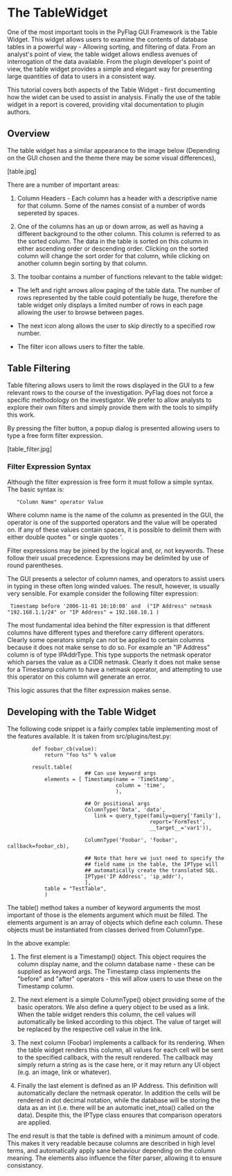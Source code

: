 # The TableWidget #

One of the most important tools in the PyFlag GUI Framework is the Table Widget. This widget allows users to examine the contents of database tables in a powerful way - Allowing sorting, and filtering of data. From an analyst's point of view, the table widget allows endless avenues of interrogation of the data available. From the plugin developer's point of view, the table widget provides a simple and elegant way for presenting large quantities of data to users in a consistent way.

This tutorial covers both aspects of the Table Widget - first documenting how the widet can be used to assist in analysis. Finally the use of the table widget in a report is covered, providing vital documentation to plugin authors.

## Overview ##
The table widget has a similar appearance to the image below (Depending on the GUI chosen and the theme there may be some visual differences),

[table.jpg]

There are a number of important areas:

  1. Column Headers - Each column has a header with a descriptive name for that column. Some of the names consist of a number of words sepereted by spaces.

  1. One of the columns has an up or down arrow, as well as having a different background to the other column. This column is referred to as the sorted column. The data in the table is sorted on this column in either ascending order or descending order. Clicking on the sorted column will change the sort order for that column, while clicking on another column begin sorting by that column.

  1. The toolbar contains a number of functions relevant to the table widget:

  * The left and right arrows allow paging of the table data. The number of rows represented by the table could potentially be huge, therefore the table widget only displays a limited number of rows in each page allowing the user to browse between pages.

  * The next icon along allows the user to skip directly to a specified row number.

  * The filter icon allows users to filter the table.

## Table Filtering ##

Table filtering allows users to limit the rows displayed in the GUI to a few relevant rows to the course of the investigation. PyFlag does not force a specific methodology on the investigator. We prefer to allow analysts to explore their own filters and simply provide them with the tools to simplify this work.

By pressing the filter button, a popup dialog is presented allowing users to type a free form filter expression.

[table\_filter.jpg]

### Filter Expression Syntax ###
Although the filter expression is free form it must follow a simple syntax. The basic syntax is:

```
   "Column Name" operator Value
```

Where column name is the name of the column as presented in the GUI, the operator is one of the supported operators and the value will be operated on. If any of these values contain spaces, it is possible to delimit them with either double quotes " or single quotes '.

Filter expressions may be joined by the logical and, or, not keywords. These follow their usual precedence. Expressions may be delimited by use of round parentheses.

The GUI presents a selector of column names, and operators to assist users in typing in these often long winded values. The result, however, is usually very sensible. For example consider the following filter expression:

```
 Timestamp before '2006-11-01 10:10:00' and  ("IP Address" netmask "192.168.1.1/24" or "IP Address" = 192.168.10.1 )
```

The most fundamental idea behind the filter expression is that different columns have different types and therefore carry different operators. Clearly some operators simply can not be applied to certain columns because it does not make sense to do so. For example an "IP Address" column is of type IPAddrType. This type supports the netmask operator which parses the value as a CIDR netmask. Clearly it does not make sense for a Timestamp column to have a netmask operator, and attempting to use this operator on this column will generate an error.

This logic assures that the filter expression makes sense.

## Developing with the Table Widget ##
The following code snippet is a fairly complex table implementing most of the features available. It is taken from src/plugins/test.py:

```
        def foobar_cb(value):
            return "foo %s" % value

        result.table(
                         ## Can use keyword args
            elements = [ Timestamp(name = 'TimeStamp',
                                   column = 'time',
                                   ),

                         ## Or positional args
                         ColumnType('Data', 'data',
                            link = query_type(family=query['family'],
                                              report='FormTest',
                                              __target__='var1')),

                         ColumnType('Foobar', 'foobar', callback=foobar_cb),

                         ## Note that here we just need to specify the
                         ## field name in the table, the IPType will
                         ## automatically create the translated SQL.
                         IPType('IP Address', 'ip_addr'),
                         ],
            table = "TestTable",
            )
```

The table() method takes a number of keyword arguments the most important of those is the elements argument which must be filled. The elements argument is an array of objects which define each column. These objects must be instantiated from classes derived from ColumnType.

In the above example:

  1. The first element is a Timestamp() object. This object requires the column display name, and the column database name - these can be supplied as keyword args. The Timestamp class implements the "before" and "after" operators - this will allow users to use these on the Timestamp column.

  1. The next element is a simple ColumnType() object providing some of the basic operators. We also define a query object to be used as a link. When the table widget renders this column, the cell values will automatically be linked according to this object. The value of target will be replaced by the respective cell value in the link.

  1. The next column (Foobar) implements a callback for its rendering. When the table widget renders this column, all values for each cell will be sent to the specified callback, with the result rendered. The callback may simply return a string as is the case here, or it may return any UI object (e.g. an image, link or whatever).

  1. Finally the last element is defined as an IP Address. This definition will automatically declare the netmask operator. In addition the cells will be rendered in dot decimal notation, while the database will be storing the data as an int (i.e. there will be an automatic inet\_ntoa() called on the data). Despite this, the IPType class ensures that comparison operators are applied.

The end result is that the table is defined with a minimum amount of code. This makes it very readable because columns are described in high level terms, and automatically apply sane behaviour depending on the column meaning. The elements also influence the filter parser, allowing it to ensure consistancy.